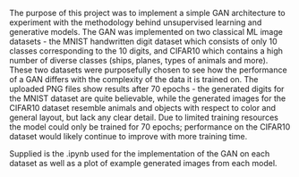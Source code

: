 The purpose of this project was to implement a simple GAN architecture to experiment with the methodology behind unsupervised learning and generative models.
The GAN was implemented on two classical ML image datasets - the MNIST handwritten digit dataset which consists of only 10 classes corresponding to the 10
digits, and CIFAR10 which contains a high number of diverse classes (ships, planes, types of animals and more). These two datasets were purposefully chosen
to see how the performance of a GAN differs with the complexity of the data it is trained on.
The uploaded PNG files show results after 70 epochs - the generated digits for the MNIST dataset are quite believable, while the generated images for the CIFAR10
dataset resemble animals and objects with respect to color and general layout, but lack any clear detail. Due to limited training resources the model could only
be trained for 70 epochs; performance on the CIFAR10 dataset would likely continue to improve with more training time.

Supplied is the .ipynb used for the implementation of the GAN on each dataset as well as a plot of example generated images from each model.
